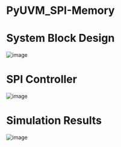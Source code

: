 # PyUVM_SPI-Memory
# System Block Design 
![image](https://github.com/mahmedadawy2013/PyUVM_SPI-Memory/assets/75279964/8e6f5275-9b32-4c4f-b188-5e8c35de2d40)
# SPI Controller 
![image](https://github.com/mahmedadawy2013/PyUVM_SPI-Memory/assets/75279964/04c72497-01d4-4984-a8b1-7f7d7bf2018d)
# Simulation Results
![image](https://github.com/mahmedadawy2013/PyUVM_SPI-Memory/assets/75279964/4dbd93e5-1349-404a-8299-714b5f969e0c)


